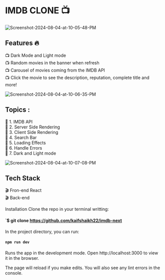  #  IMDB CLONE 📺

 <img src="https://i.ibb.co/yk9Tb5N/Screenshot-2024-08-04-at-10-05-48-PM.png" alt="Screenshot-2024-08-04-at-10-05-48-PM" border="0">

 ##  Features 🔥
📺 Dark Mode and Light mode<br>
📺 Random movies in the banner when refresh<br>
📺 Carousel of movies coming from the IMDB API<br>
📺 Click the movie to see the description, reputation, complete title and more!<br>

<img src="https://i.ibb.co/RTDBWmg/Screenshot-2024-08-04-at-10-06-35-PM.png" alt="Screenshot-2024-08-04-at-10-06-35-PM" border="0">

##   Topics :
🎥 1. IMDB API<br>
🎥 2. Server Side Rendering<br>
🎥 3. Client Side Rendering<br>
🎥 4. Search Bar<br>
🎥 5. Loading Effects<br>
🎥 6. Handle Errors<br>
🎥 7. Dark and Light mode<br>

<img src="https://i.ibb.co/BNTYtfZ/Screenshot-2024-08-04-at-10-07-08-PM.png" alt="Screenshot-2024-08-04-at-10-07-08-PM" border="0">

##   Tech Stack
🎬 Fron-end React<br>
🎬 Back-end <br>

Installation
Clone the repo in your terminal writting:

#### `$ git clone https://github.com/kaifshaikh22/imdb-next
In the project directory, you can run:

#### `npm run dev`
Runs the app in the development mode.
Open http://localhost:3000 to view it in the browser.

The page will reload if you make edits.
You will also see any lint errors in the console.

